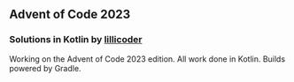 ## Advent of Code 2023

### Solutions in Kotlin by [lillicoder](https://www.github.com/lillicoder)

Working on the Advent of Code 2023 edition. All work done in Kotlin. Builds powered by Gradle.